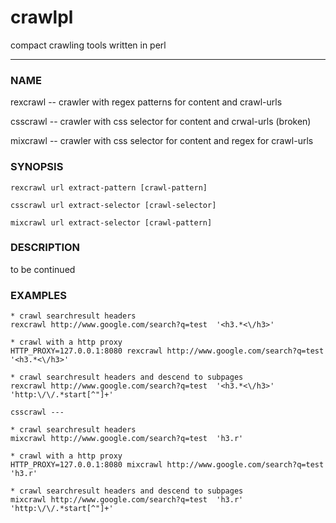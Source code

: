 # crawlpl
compact crawling tools written in perl

---
### NAME
rexcrawl -- crawler with regex patterns for content and crawl-urls

csscrawl -- crawler with css selector for content and crwal-urls (broken) 

mixcrawl -- crawler with css selector for content and regex for crawl-urls

### SYNOPSIS

`rexcrawl url extract-pattern [crawl-pattern]`

`csscrawl url extract-selector [crawl-selector]`

`mixcrawl url extract-selector [crawl-pattern]`

### DESCRIPTION

to be continued

### EXAMPLES

```
* crawl searchresult headers
rexcrawl http://www.google.com/search?q=test  '<h3.*<\/h3>'

* crawl with a http proxy
HTTP_PROXY=127.0.0.1:8080 rexcrawl http://www.google.com/search?q=test  '<h3.*<\/h3>'

* crawl searchresult headers and descend to subpages
rexcrawl http://www.google.com/search?q=test  '<h3.*<\/h3>'  'http:\/\/.*start[^"]+'

csscrawl ---

* crawl searchresult headers
mixcrawl http://www.google.com/search?q=test  'h3.r'

* crawl with a http proxy
HTTP_PROXY=127.0.0.1:8080 mixcrawl http://www.google.com/search?q=test  'h3.r'

* crawl searchresult headers and descend to subpages
mixcrawl http://www.google.com/search?q=test  'h3.r'  'http:\/\/.*start[^"]+'



```
